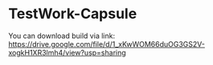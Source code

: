 # TestWork-Capsule
You can download build via link: https://drive.google.com/file/d/1_xKwWOM66duOG3GS2V-xogkH1XR3lmh4/view?usp=sharing
